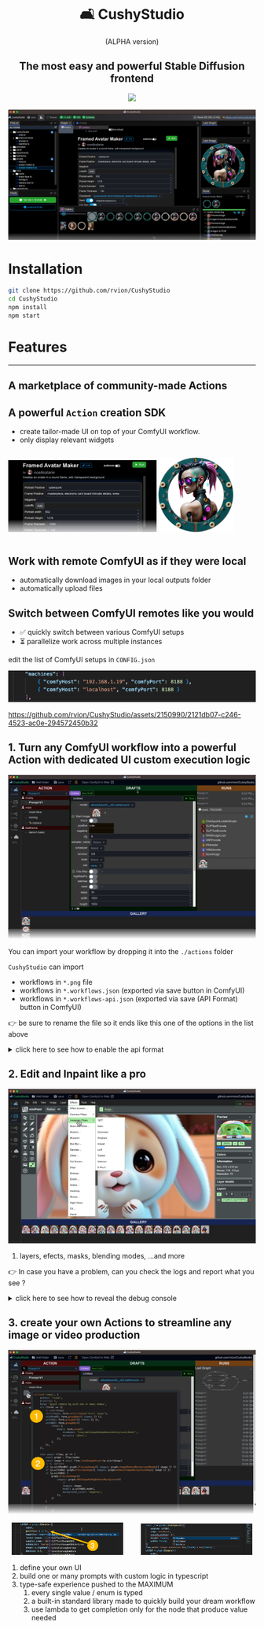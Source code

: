 <div align="center">

# 🛋 CushyStudio

(ALPHA version)

## The most easy and powerful Stable Diffusion frontend

[![](https://dcbadge.vercel.app/api/server/GfAN6hF2ad)](https://discord.gg/GfAN6hF2ad)

</div>

![](docs/static/img/screenshots/2023-10-18-21-40-09.png)

# Installation

```sh
git clone https://github.com/rvion/CushyStudio
cd CushyStudio
npm install
npm start
```

# Features

---

## A marketplace of community-made Actions

## A powerful `Action` creation SDK

-   create tailor-made UI on top of your ComfyUI workflow.
-   only display relevant widgets

<div style='display:flex;gap:1rem;'>

<img src='docs/static/img/screenshots/2023-10-18-22-12-01.png' style='width:60%'></img> <img src='docs/static/img/screenshots/2023-10-18-22-13-26.png' style='width:30%'></img>

</div>

## Work with remote ComfyUI as if they were local

-   automatically download images in your local outputs folder
-   automatically upload files

## Switch between ComfyUI remotes like you would

-   ✅ quickly switch between various ComfyUI setups
-   ⏳ parallelize work across multiple instances

edit the list of ComfyUI setups in `CONFIG.json`

![](docs/static/img/screenshots/2023-10-18-21-41-49.png)

https://github.com/rvion/CushyStudio/assets/2150990/2121db07-c246-4523-ac0e-294572450b32

## 1. Turn any ComfyUI workflow into a powerful Action with dedicated UI custom execution logic

![](docs/static/img/screenshots/2023-09-29-21-15-36.png)

You can import your workflow by dropping it into the `./actions` folder

`CushyStudio` can import

-   workflows in `*.png` file
-   workflows in `*.workflows.json` (exported via save button in ComfyUI)
-   workflows in `*.workflows-api.json` (exported via save (API Format) button in ComfyUI)

👉 be sure to rename the file so it ends like this one of the options in the list above

<details>
  <summary>click here to see how to enable the api format</summary>

![](docs/static/img/screenshots/2023-10-03-22-25-12.png)

</details>

## 2. Edit and Inpaint like a pro

![](docs/static/img/screenshots/2023-09-29-22-40-45.png)

1. layers, efects, masks, blending modes, ...and more

👉 In case you have a problem, can you check the logs and report what you see ?

<details>
  <summary>click here to see how to reveal the debug console</summary>

![](docs/static/img/screenshots/2023-10-03-22-36-49.png)

</details>

## 3. create your own Actions to streamline any image or video production

![](docs/static/img/screenshots/2023-09-29-22-35-25.png)

<p align="center">
  <img alt="Light" src="./docs/static/img/screenshots/2023-09-29-22-37-47.png" width="45%">
&nbsp; &nbsp; &nbsp; &nbsp;
  <img alt="Dark" src="./docs/static/img/screenshots/2023-09-30-08-40-13.png" width="45%">
</p>

1. define your own UI
2. build one or many prompts with custom logic in typescript
3. type-safe experience pushed to the MAXIMUM
    1. every single value / enum is typed
    2. a built-in standard library made to quickly build your dream workflow
    3. use lambda to get completion only for the node that produce value needed

<!-- global config file to change path to ComfyUI:

```
./workspace/CONFIG.json
``` -->

<!--

---

# Features

- Custom nodes
- maximum type safety when writing scripts
-->
